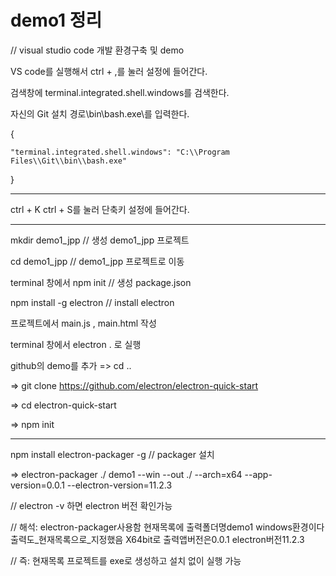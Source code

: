 # demo1 정리
 
// visual studio code 개발 환경구축 및 demo

VS code를 실행해서 ctrl + ,를 눌러 설정에 들어간다.

검색창에 terminal.integrated.shell.windows를 검색한다.

자신의 Git 설치 경로\bin\bash.exe\를 입력한다.

{

    "terminal.integrated.shell.windows": "C:\\Program Files\\Git\\bin\\bash.exe"
    
}

-------------

ctrl + K ctrl + S를 눌러 단축키 설정에 들어간다.

------------

mkdir demo1_jpp                 // 생성 demo1_jpp 프로젝트

cd demo1_jpp                    // demo1_jpp 프로젝트로 이동

terminal 창에서     npm init    // 생성 package.json

npm install -g electron         // install electron

프로젝트에서 main.js ,  main.html 작성

terminal 창에서 electron . 로 실행

github의 demo를 추가 => cd .. 

=> git clone https://github.com/electron/electron-quick-start

=> cd electron-quick-start

=>  npm init

-------------
npm install electron-packager -g     // packager 설치

=> electron-packager ./ demo1 --win --out ./ --arch=x64 --app-version=0.0.1 --electron-version=11.2.3

// electron -v  하면 electron 버전 확인가능

// 해석: electron-packager사용함 현재목록에 출력폴더명demo1 windows환경이다 출력도_현재목록으로_지정했음 X64bit로 출력앱버전은0.0.1 electron버전11.2.3

// 즉: 현재목록 프로젝트를 exe로 생성하고 설치 없이 실행 가능


